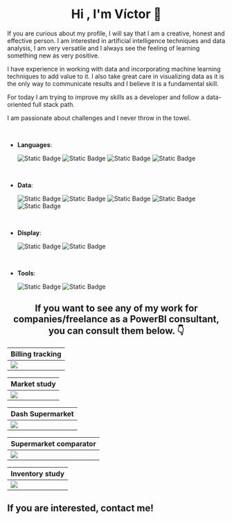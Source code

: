 <h1 align="center"><b>Hi , I'm Víctor 👋 </b></h1>


If you are curious about my profile, I will say that I am a creative, honest and effective person.
I am interested in artificial intelligence techniques and data analysis, I am very versatile and I always see the feeling of learning something new as very positive.

I have experience in working with data and incorporating machine learning techniques to add value to it. I also take great care in visualizing data as it is the only way to communicate results and I believe it is a fundamental skill.

For today I am trying to improve my skills as a developer and follow a data-oriented full stack path.

I am passionate about challenges and I never throw in the towel.


<br>

<p align="center">

- **Languages**:
  
  ![Static Badge](https://img.shields.io/badge/Python-b?style=for-the-badge&logo=python&logoColor=white&color=%233776AB)
  ![Static Badge](https://img.shields.io/badge/c-b?style=for-the-badge&logo=c&logoColor=white&color=%23A8B9CC)
  ![Static Badge](https://img.shields.io/badge/html5-b?style=for-the-badge&logo=html5&logoColor=white&color=%23E34F26)
  ![Static Badge](https://img.shields.io/badge/css3-b?style=for-the-badge&logo=css3&logoColor=white&color=%231572B6)
  

<br>

<p align="center">

- **Data**:

  ![Static Badge](https://img.shields.io/badge/r-b?style=for-the-badge&logo=r&logoColor=white&color=%23276DC3)
  ![Static Badge](https://img.shields.io/badge/mysql-b?style=for-the-badge&logo=mysql&logoColor=white&color=%234479A1)
  ![Static Badge](https://img.shields.io/badge/postgresql-b?style=for-the-badge&logo=postgresql&logoColor=white&color=%234169E1)
  ![Static Badge](https://img.shields.io/badge/mongodb-b?style=for-the-badge&logo=mongodb&logoColor=white&color=%2347A248)
  ![Static Badge](https://img.shields.io/badge/microsoft%20excel-b?style=for-the-badge&logo=microsoftexcel&logoColor=white&color=%23217346)

</p>

<br>


- **Display**:

  ![Static Badge](https://img.shields.io/badge/power%20bi-b?style=for-the-badge&logo=powerbi&logoColor=white&color=%23F2C811)
  ![Static Badge](https://img.shields.io/badge/qlik-b?style=for-the-badge&logo=qlik&logoColor=white&color=%23009848)


<br>

- **Tools**:

  ![Static Badge](https://img.shields.io/badge/git-b?style=for-the-badge&logo=git&logoColor=white&color=%23F05032)
  ![Static Badge](https://img.shields.io/badge/visual%20studio-b?style=for-the-badge&logo=visualstudiocode&logoColor=white&color=%23007ACC)

</p>



<h2 align="center"><b>If you want to see any of my work for companies/freelance as a PowerBI consultant, you can consult them below. 👇  </b></h2>



| Billing tracking |
| ----------- |
|<img src="https://github.com/VAP-developer/images/blob/main/src/Facturaci%C3%B3n.PNG" />|

| Market study |
| ----------- |
|<img src="https://github.com/VAP-developer/images/blob/main/src/Final_Master.PNG" />|

| Dash Supermarket |
| ----------- |
|<img src="https://github.com/VAP-developer/images/blob/main/src/Dash_Mercadona.PNG" />|

| Supermarket comparator |
| ----------- |
|<img src="https://github.com/VAP-developer/images/blob/main/src/Dash_1.PNG" />|

| Inventory study |
| ----------- |
|<img src="https://github.com/VAP-developer/images/blob/main/src/Anexo_X.PNG" />|






## If you are interested, contact me! 

